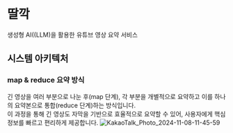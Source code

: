 # 딸깍
생성형 AI((LLM)을 활용한 유튜브 영상 요약 서비스

## 시스템 아키텍처
### map & reduce 요약 방식
긴 영상을 여러 부분으로 나눈 후(map 단계), 각 부분을 개별적으로 요약하고 이를 하나의 요약본으로 통합(reduce 단계)하는 방식입니다.<br>
이 과정을 통해 긴 영상도 자막을 기반으로 효율적으로 요약할 수 있어, 사용자에게 핵심 정보를 빠르고 편리하게 제공합니다.
![KakaoTalk_Photo_2024-11-08-11-45-59](https://github.com/user-attachments/assets/7cbed176-f6e3-4744-907d-10b07c7f6bfe)
